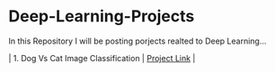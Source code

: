 # Deep-Learning-Projects

In this Repository I will be posting porjects realted to Deep Learning...

| 1. Dog Vs Cat Image Classification | [Project Link](https://github.com/swapnilbhange/Deep-Learning-Projects/blob/main/Dog-Vs-Cat-Image%20Classification%20Project/Dog-Vs-Cat-Image%20Classification%20Project.ipynb) |
